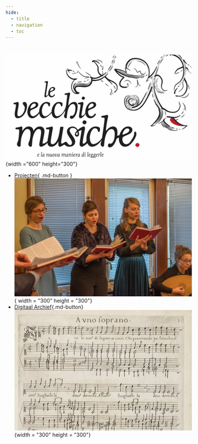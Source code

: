 ```yaml
---
hide:
  - title
  - navigation
  - toc
---
```


# 

![Vecchie Musiche Logo](../assets/images/VM_logo_large.jpeg){width ="600" height="300"}

<!--<img src="https://github.com/nicholascornia89/vecchiemusiche/blob/gh-pages/assets/images/VM_logo_large.jpeg?raw=true"> -->

<div class="grid cards" markdown>

- [Projecten](projects.md){ .md-button }
  ![Projects](../assets/images/Projects.webp){ width = "300" height = "300"}
- [Digitaal Archief](archive.md){.md-button}
  ![Digital Archive](../assets/images/aura_soave.webp){width = "300" height = "300"}

</div>
